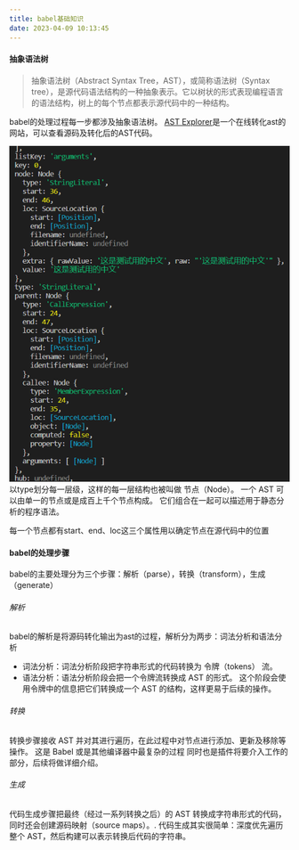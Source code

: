 ```yaml
---
title: babel基础知识
date: 2023-04-09 10:13:45
---
```


#### 抽象语法树
> 抽象语法树（Abstract Syntax Tree，AST），或简称语法树（Syntax tree），是源代码语法结构的一种抽象表示。它以树状的形式表现编程语言的语法结构，树上的每个节点都表示源代码中的一种结构。

babel的处理过程每一步都涉及抽象语法树。
[AST Explorer](https://astexplorer.net/)是一个在线转化ast的网站，可以查看源码及转化后的AST代码。

![babel-ast](./file/babel-ast.png)
以type划分每一层级，这样的每一层结构也被叫做 节点（Node）。 一个 AST 可以由单一的节点或是成百上千个节点构成。 它们组合在一起可以描述用于静态分析的程序语法。

每一个节点都有start、end、loc这三个属性用以确定节点在源代码中的位置

#### babel的处理步骤
babel的主要处理分为三个步骤：解析（parse），转换（transform），生成（generate）

###### 解析
babel的解析是将源码转化输出为ast的过程，解析分为两步：词法分析和语法分析
- 词法分析：词法分析阶段把字符串形式的代码转换为 令牌（tokens） 流。
- 语法分析：语法分析阶段会把一个令牌流转换成 AST 的形式。 这个阶段会使用令牌中的信息把它们转换成一个 AST 的结构，这样更易于后续的操作。

###### 转换
转换步骤接收 AST 并对其进行遍历，在此过程中对节点进行添加、更新及移除等操作。 这是 Babel 或是其他编译器中最复杂的过程 同时也是插件将要介入工作的部分，后续将做详细介绍。

###### 生成
代码生成步骤把最终（经过一系列转换之后）的 AST 转换成字符串形式的代码，同时还会创建源码映射（source maps）。.
代码生成其实很简单：深度优先遍历整个 AST，然后构建可以表示转换后代码的字符串。